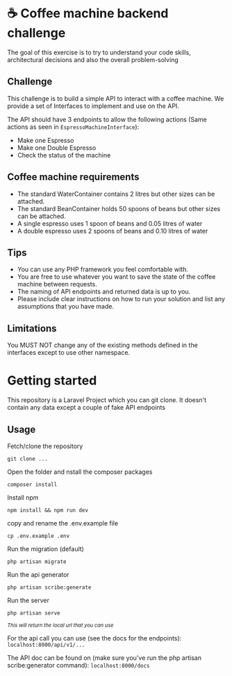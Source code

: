 # :coffee: Coffee machine backend challenge
The goal of this exercise is to try to understand your code skills, architectural decisions and also the overall problem-solving 

## Challenge 
This challenge is to build a simple API to interact with a coffee machine.
We provide a set of Interfaces to implement and use on the API.

The API should have 3 endpoints to allow the following actions (Same actions as seen in `EspressoMachineInterface`):
- Make one Espresso
- Make one Double Espresso
- Check the status of the machine

## Coffee machine requirements
- The standard WaterContainer contains 2 litres but other sizes can be attached.
- The standard BeanContainer holds 50 spoons of beans but other sizes can be attached.
- A single espresso uses 1 spoon of beans and 0.05 litres of water
- A double espresso uses 2 spoons of beans and 0.10 litres of water

## Tips
- You can use any PHP framework you feel comfortable with.
- You are free to use whatever you want to save the state of the coffee machine between requests.
- The naming of API endpoints and returned data is up to you.
- Please include clear instructions on how to run your solution and list any assumptions that you have made.

## Limitations
You MUST NOT change any of the existing methods defined in the interfaces except to use other namespace.


# Getting started

This repository is a Laravel Project which you can git clone. It doesn't contain any data except a couple of fake API endpoints

## Usage 
Fetch/clone the repository 
```
git clone ... 
```

Open the folder and nstall the composer packages
```
composer install
```

Install npm 
```
npm install && npm run dev
```

copy and rename the .env.example file
```
cp .env.example .env
```

Run the migration (default)
```
php artisan migrate
```

Run the api generator
```
php artisan scribe:generate
```

Run the server
```
php artisan serve
```
<small><i>This will return the local url that you can use</i> </small>


For the api call you can use  (see the docs for the endpoints):
```localhost:8000/api/v1/...```

The API doc can be found on (make sure you've run the php artisan scribe:generator command): 
```localhost:8000/docs```


